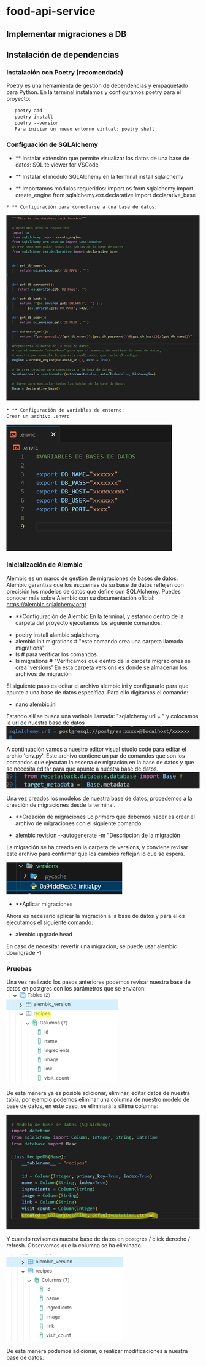 # food-api-service
## Implementar migraciones a DB


## **Instalación de dependencias**
### **Instalación con Poetry (recomendada)**
  Poetry es una herramienta de gestión de dependencias  y empaquetado para Python.
  En la terminal instalamos y configuramos poetry para el proyecto:
  ~~~
     poetry add
     poetry install
     poetry --version
     Para iniciar un nuevo entorno virtual: poetry shell 
  ~~~
 ### **Configuación de  SQLAlchemy**
   
   * ** Instalar extensión que permite visualizar los datos de una base de datos:
        SQLite viewer for VSCode

   * ** Instalar el módulo SQLAlchemy en la terminal
        install sqlalchemy
  
   * ** Importamos módulos requeridos: 
    import os
    from sqlalchemy import create_engine
    from sqlalchemy.ext.declarative import declarative_base

    * ** Configuración para conectarse a una base de datos:

   ![Alt text](images/image.png)

    * ** Configuración de variables de entorno:
    Crear un archivo .envrc 

   ![Alt text](images/image-1.png)
  
### **Inicialización de Alembic**

  Alembic es un marco de gestión de migraciones de bases de datos. Alembic garantiza que los esquemas de su base de datos reflejen con precisión los modelos de datos que define con SQLAlchemy. Puedes conocer más sobre Alembic con su documentación oficial:
  https://alembic.sqlalchemy.org/

  * **Configuración de Alembic
    En la terminal, y estando dentro de la carpeta del proyecto ejecutamos los siguiente comandos:
  
  - poetry install alambic sqlalchemy
  - alembic init migrations # "este comando crea una carpeta llamada migrations"
  - ls # para verificar los comandos 
  - ls migrations # "Verificamos que dentro de la carpeta migraciones se crea 'versions'
   En esta carpeta versions es donde se almacenan los archivos de migración 

   El siguiente paso es editar el archivo alembic.ini y configurarlo para que apunte a una
   base de datos específica. Para ello digitamos el comando:
   - nano alembic.ini

   Estando allí se busca una variable llamada: "sqlalchemy.url = " y colocamos la url de nuestra base de datos
   ![Alt text](images/image-2.png)

   A continuación vamos a nuestro editor visual studio code para editar el archio 'env.py'. 
   Este archivo contiene un par de comandos que son los comandos que ejecutan la escena de 
   migración en la base de datos y que se necesita editar para que apunte a nuestra base de datos.
   ![Alt text](images/image-4.png)

Una vez creados los modelos de nuestra base de datos, procedemos a la creación de migraciones desde la terminal.


  * **Creación de migraciones
  Lo primero que debemos hacer es crear el archivo de migraciones con el siguiente comando:
  - alembic revision --autogenerate -m "Descripción de la migración

  La migración se ha creado en la carpeta de versions,  y conviene revisar este archivo
  para confirmar que los cambios reflejan lo que se espera.
 
![Alt text](images/image-3.png)

  * **Aplicar migraciones
  
Ahora es necesario aplicar la migración a la base de datos y para ellos ejecutamos el siguiente comando:
- alembic upgrade head

En caso de necesitar revertir una migración, se puede usar alembic downgrade -1

### **Pruebas**

Una vez realizado los pasos anteriores podemos revisar nuestra base de datos en postgres con los parámetros que se enviaron:
![Alt text](images/image-5.png)

De esta manera ya es posible adicionar, eliminar, editar datos de nuestra tabla, por ejemplo podemos eliminar una columna
de nuestro modelo de base de datos, en este caso, se eliminará la última columna:

![Alt text](images/image-6.png)

Y cuando revisemos nuestra base de datos en postgres / click derecho / refresh. 
Observamos que la columna se ha eliminado.

![Alt text](images/image-7.png)

De esta manera podemos adicionar, o realizar modificaciones a nuestra base de datos.








